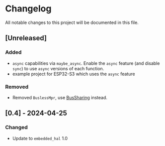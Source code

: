 # Changelog

All notable changes to this project will be documented in this file.

## [Unreleased]

### Added

- `async` capabilities via `maybe_async`. Enable the `async` feature (and disable `sync`) to use `async` versions of each function.
- example project for ESP32-S3 which uses the `async` feature

### Removed

- Removed `BuslessMpr`, use [BusSharing](https://docs.rs/embedded-hal/latest/embedded_hal/i2c/index.html#bus-sharing) instead.

## [0.4] - 2024-04-25

### Changed
- Update to `embedded_hal` 1.0
